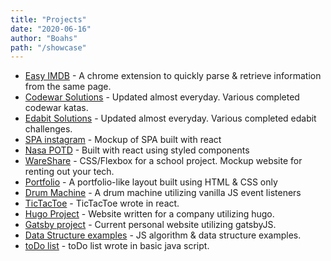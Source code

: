 ```yaml
---
title: "Projects"
date: "2020-06-16"
author: "Boahs"
path: "/showcase"
---
```


- [Easy IMDB](https://github.com/boahs/EasyIMDb) - A chrome extension to quickly parse & retrieve information from the same page.
- [Codewar Solutions](https://github.com/boahs/CodeWarSolutions) - Updated almost everyday. Various completed codewar katas.
- [Edabit Solutions](https://github.com/boahs/Edabit-Solutions) - Updated almost everyday. Various completed edabit challenges.
- [SPA instagram](https://reverent-euclid-3ca94e.netlify.app/) - Mockup of SPA built with react
- [Nasa POTD](https://dazzling-mestorf-58fcd6.netlify.app/) - Built with react using styled components
- [WareShare](https://boahs.github.io/) - CSS/Flexbox for a school project. Mockup website for renting out your tech.
- [Portfolio](https://jovial-volhard-7a2a82.netlify.app/) - A portfolio-like layout built using HTML & CSS only
- [Drum Machine](https://github.com/boahs/Drum_Machine) - A drum machine utilizing vanilla JS event listeners
- [TicTacToe](https://github.com/boahs/react_tttgame) - TicTacToe wrote in react.
- [Hugo Project](https://softtech.systems/) - Website written for a company utilizing hugo.
- [Gatsby project](https://boahs.info/) - Current personal website utilizing gatsbyJS.
- [Data Structure examples](https://github.com/boahs/Javascript-Algorithms-And-Data-Structures) - JS algorithm & data structure examples.
- [toDo list](https://github.com/boahs/todo_js) - toDo list wrote in basic java script.
